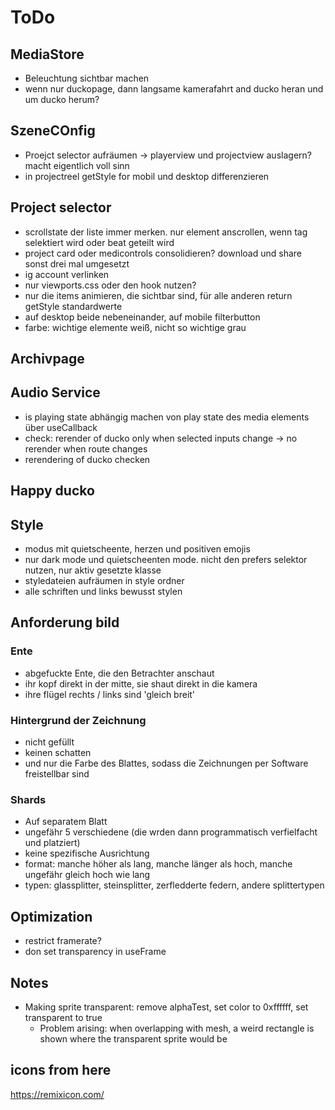 # ToDo

## MediaStore

- Beleuchtung sichtbar machen
- wenn nur duckopage, dann langsame kamerafahrt and ducko heran und um ducko herum?

## SzeneCOnfig

- Proejct selector aufräumen -> playerview und projectview auslagern? macht eigentlich voll sinn
- in projectreel getStyle for mobil und desktop differenzieren

## Project selector

- scrollstate der liste immer merken. nur element anscrollen, wenn tag selektiert wird oder beat geteilt wird
- project card oder medicontrols consolidieren? download und share sonst drei mal umgesetzt
- ig account verlinken
- nur viewports.css oder den hook nutzen?
- nur die items animieren, die sichtbar sind, für alle anderen return getStyle standardwerte
- auf desktop beide nebeneinander, auf mobile filterbutton
- farbe: wichtige elemente weiß, nicht so wichtige grau

## Archivpage

## Audio Service

- is playing state abhängig machen von play state des media elements über useCallback
- check: rerender of ducko only when selected inputs change -> no rerender when route changes
- rerendering of ducko checken

## Happy ducko

## Style

- modus mit quietscheente, herzen und positiven emojis
- nur dark mode und quietscheenten mode. nicht den prefers selektor nutzen, nur aktiv gesetzte klasse
- styledateien aufräumen in style ordner
- alle schriften und links bewusst stylen

## Anforderung bild

### Ente

- abgefuckte Ente, die den Betrachter anschaut
- ihr kopf direkt in der mitte, sie shaut direkt in die kamera
- ihre flügel rechts / links sind 'gleich breit'

### Hintergrund der Zeichnung

- nicht gefüllt
- keinen schatten
- und nur die Farbe des Blattes, sodass die Zeichnungen per Software freistellbar sind

### Shards

- Auf separatem Blatt
- ungefähr 5 verschiedene (die wrden dann programmatisch verfielfacht und platziert)
- keine spezifische Ausrichtung
- format: manche höher als lang, manche länger als hoch, manche ungefähr gleich hoch wie lang
- typen: glassplitter, steinsplitter, zerfledderte federn, andere splittertypen

## Optimization

- restrict framerate?
- don set transparency in useFrame

## Notes

- Making sprite transparent: remove alphaTest, set color to 0xffffff, set transparent to true
  - Problem arising: when overlapping with mesh, a weird rectangle is shown where the transparent sprite would be

## icons from here

https://remixicon.com/
